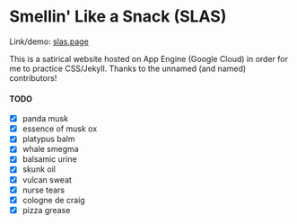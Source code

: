 # Smellin' Like a Snack (SLAS)
Link/demo: [slas.page](https://slas.page)

This is a satirical website hosted on App Engine (Google Cloud) in order for me to practice CSS/Jekyll.  Thanks to the unnamed (and named) contributors! 

#### TODO
- [x] panda musk
- [x] essence of musk ox
- [x] platypus balm
- [x] whale smegma
- [x] balsamic urine
- [x] skunk oil
- [x] vulcan sweat
- [x] nurse tears
- [x] cologne de craig
- [x] pizza grease